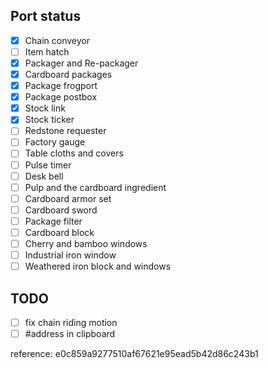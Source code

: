 ## Port status

- [x] Chain conveyor
- [ ] Item hatch
- [x] Packager and Re-packager
- [x] Cardboard packages
- [x] Package frogport
- [x] Package postbox
- [x] Stock link
- [x] Stock ticker
- [ ] Redstone requester
- [ ] Factory gauge
- [ ] Table cloths and covers
- [ ] Pulse timer
- [ ] Desk bell
- [ ] Pulp and the cardboard ingredient
- [ ] Cardboard armor set
- [ ] Cardboard sword
- [ ] Package filter
- [ ] Cardboard block
- [ ] Cherry and bamboo windows
- [ ] Industrial iron window
- [ ] Weathered iron block and windows

## TODO
- [ ] fix chain riding motion
- [ ] #address in clipboard

reference: e0c859a9277510af67621e95ead5b42d86c243b1

